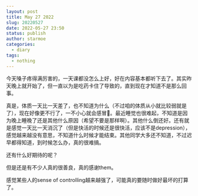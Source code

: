 ```yaml
---
layout: post
title: May 27 2022
slug: 20220527
date: 2022-05-27 23:50
status: publish
author: starmoe
categories: 
  - diary
tags:
  - nothing
---
```

今天嗓子疼得满厉害的，一天课都没怎么上好，好在内容基本都听下去了。其实昨天晚上就开始了，但一直以为是吃药卡住了导致的，直到现在才知道不是那么回事。

真是，体质一天比一天差了，也不知道为什么（不过咱的体质从小就比较弱就是了），现在好像更不行了，一不小心就会感冒🤧。最近睡觉也很难起，不知道是因为晚上睡晚了还是其他什么原因（希望不要是那样啊）。其他什么倒还好。还有就是感觉一天比一天消沉了（但是快活的时候还是很快活，应该不是depression），感觉越来越没有意思，不知道什么时候才能结束。其他同学大多还不知道，不过迟早都得知道，到时候怎么办，真的很难搞。

还有什么好期待的呢？

但是还是有不少人真的很善良，真的感谢them。

感觉某些人的sense of controlling越来越强了，可能真的要随时做好最坏的打算了。
